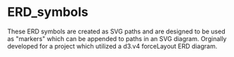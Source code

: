 # ERD_symbols
These ERD symbols are created as SVG paths and are designed to be used as "markers" which can be appended to paths in an SVG diagram.
Orginally developed for a project which utilized a d3.v4 forceLayout ERD diagram.
